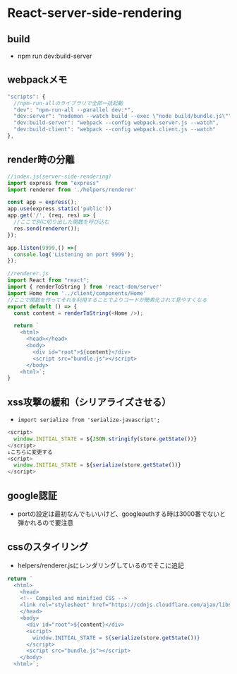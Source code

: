 # React-server-side-rendering
## build
-  npm run dev:build-server

## webpackメモ
```js
"scripts": {
  //npm-run-allのライブラリで全部一括起動
  "dev": "npm-run-all --parallel dev:*",
  "dev:server": "nodemon --watch build --exec \"node build/bundle.js\"",
  "dev:build-server": "webpack --config webpack.server.js --watch",
  "dev:build-client": "webpack --config webpack.client.js --watch"
},
```

## render時の分離
```js
//index.js(server-side-rendering)
import express from "express"
import renderer from './helpers/renderer'

const app = express();
app.use(express.static('public'))
app.get('/', (req, res) => {
  //ここで別に切り出した関数を呼び込む
  res.send(renderer());
});

app.listen(9999,() =>{
  console.log('Listening on port 9999');
});

```

```js
//renderer.js
import React from "react";
import { renderToString } from 'react-dom/server'
import Home from '../client/components/Home'
//ここで関数を作ってそれを利用することでよりコードが簡素化されて見やすくなる
export default () => {
  const content = renderToString(<Home />);

  return `
    <html>
      <head></head>
      <body>
        <div id="root">${content}</div>
        <script src="bundle.js"></script>
      </body>
    <html>`;
}
```


## xss攻撃の緩和（シリアライズさせる）
- `import serialize from 'serialize-javascript';`
```js
<script>
  window.INITIAL_STATE = ${JSON.stringify(store.getState())}
</script>
↓こちらに変更する
<script>
  window.INITIAL_STATE = ${serialize(store.getState())}
</script>
```

## google認証
- portの設定は最初なんでもいいけど、googleauthする時は3000番でないと弾かれるので要注意

## cssのスタイリング
- helpers/renderer.jsにレンダリングしているのでそこに追記
```js
return `
  <html>
    <head>
    <!-- Compiled and minified CSS -->
    <link rel="stylesheet" href="https://cdnjs.cloudflare.com/ajax/libs/materialize/1.0.0-rc.2/css/materialize.min.css">
    </head>
    <body>
      <div id="root">${content}</div>
      <script>
        window.INITIAL_STATE = ${serialize(store.getState())}
      </script>
      <script src="bundle.js"></script>
    </body>
  <html>`;
```
